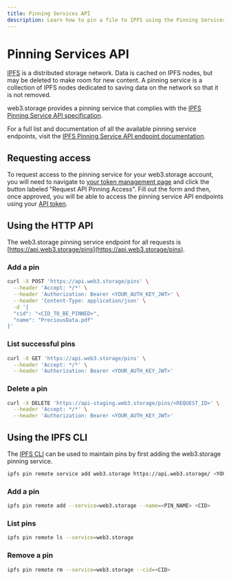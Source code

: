 ```yaml
---
title: Pinning Services API
description: Learn how to pin a file to IPFS using the Pinning Services API
---
```


# Pinning Services API

[IPFS](https://ipfs.io/) is a distributed storage network. Data is cached on IPFS nodes, but may be deleted to make room for new content. A pinning service is a collection of IPFS nodes dedicated to saving data on the network so that it is not removed.

web3.storage provides a pinning service that complies with the [IPFS Pinning Service API specification](https://ipfs.github.io/pinning-services-api-spec/).

For a full list and documentation of all the available pinning service endpoints, visit the [IPFS Pinning Service API endpoint documentation](https://ipfs.github.io/pinning-services-api-spec/#tag/pins).

## Requesting access

To request access to the pinning service for your web3.storage account, you will need to navigate to [your token management page](https://web3.storage/tokens) and click the button labeled "Request API Pinning Access". Fill out the form and then, once approved, you will be able to access the pinning service API endpoints using your [API token](/docs/how-tos/generate-api-token).

## Using the HTTP API

The web3.storage pinning service endpoint for all requests is [https://api.web3.storage/pins](https://api.web3.storage/pins).

### Add a pin

```bash
curl -X POST 'https://api.web3.storage/pins' \
  --header 'Accept: */*' \
  --header 'Authorization: Bearer <YOUR_AUTH_KEY_JWT>' \
  --header 'Content-Type: application/json' \
  -d '{
  "cid": "<CID_TO_BE_PINNED>",
  "name": "PreciousData.pdf"
}'
```

### List successful pins

```bash
curl -X GET 'https://api.web3.storage/pins' \
  --header 'Accept: */*' \
  --header 'Authorization: Bearer <YOUR_AUTH_KEY_JWT>'
```

### Delete a pin

```bash
curl -X DELETE 'https://api-staging.web3.storage/pins/<REQUEST_ID>' \
  --header 'Accept: */*' \
  --header 'Authorization: Bearer <YOUR_AUTH_KEY_JWT>'
```

## Using the IPFS CLI

The [IPFS CLI](https://docs.ipfs.io/reference/cli/) can be used to maintain pins by first adding the web3.storage pinning service.

```bash
ipfs pin remote service add web3.storage https://api.web3.storage/ <YOUR_AUTH_KEY_JWT>
```

### Add a pin

```bash
ipfs pin remote add --service=web3.storage --name=<PIN_NAME> <CID>
```

### List pins

```bash
ipfs pin remote ls --service=web3.storage
```

### Remove a pin

```bash
ipfs pin remote rm --service=web3.storage --cid=<CID>
```
